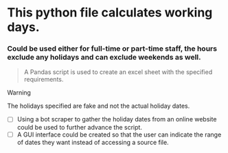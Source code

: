# This python file calculates working days.
### Could be used either for full-time or part-time staff, the hours exclude any holidays and can exclude weekends as well.

> A Pandas script is used to create an excel sheet with the specified requirements.

> [!WARNING]
> The holidays specified are fake and not the actual holiday dates.

 - [ ] Using a bot scraper to gather the holiday dates from an online website could be used to further advance the script.
 - [ ] A GUI interface could be created so that the user can indicate the range of dates they want instead of accessing a source file.
